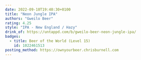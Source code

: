 ```yaml
---
date: 2022-09-10T19:40:30+0100
title: "Neon Jungle IPA"
authors: "Gweilo Beer"
rating: 4.25
style: "IPA - New England / Hazy"
drink_of: https://untappd.com/b/gweilo-beer-neon-jungle-ipa/
badges:
  - title: Beer of the World (Level 15)
    id: 1022461513
posting_method: https://ownyourbeer.chrisburnell.com
---
```

